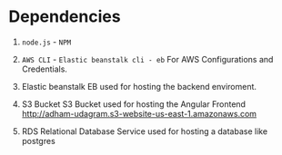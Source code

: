 # Dependencies

1. `node.js` - `NPM`

2. `AWS CLI` - `Elastic beanstalk cli - eb`
For AWS Configurations and Credentials.

3. Elastic beanstalk
EB used for hosting the backend enviroment.

4. S3 Bucket
S3 Bucket used for hosting the Angular Frontend
http://adham-udagram.s3-website-us-east-1.amazonaws.com

5. RDS
Relational Database Service used for hosting a database like postgres